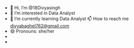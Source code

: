 - 👋 Hi, I’m @18Divyasingh
- 👀 I’m interested in Data Analyst 
- 🌱 I’m currently learning Data Analyst
  📫 How to reach me divyabaghel762@gmail.com
- 😄 Pronouns: she/her
- 
- 

<!---
18Divyasingh/18Divyasingh is a ✨ special ✨ repository because its `README.md` (this file) appears on your GitHub profile.
You can click the Preview link to take a look at your changes.
--->
